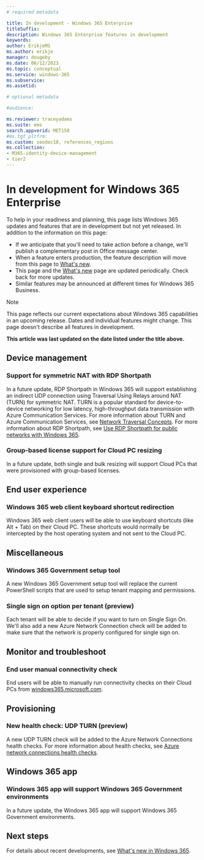 ```yaml
---
# required metadata

title: In development - Windows 365 Enterprise
titleSuffix: 
description: Windows 365 Enterprise features in development
keywords:
author: ErikjeMS 
ms.author: erikje
manager: dougeby
ms.date: 06/12/2023
ms.topic: conceptual
ms.service: windows-365
ms.subservice: 
ms.assetid: 

# optional metadata

#audience:

ms.reviewer: traceyadams
ms.suite: ems
search.appverid: MET150
#ms.tgt_pltfrm:
ms.custom: seodec18, references_regions
ms.collection:
- M365-identity-device-management
- tier2
---
```


# In development for Windows 365 Enterprise

To help in your readiness and planning, this page lists Windows 365 updates and features that are in development but not yet released. In addition to the information on this page:

- If we anticipate that you'll need to take action before a change, we'll publish a complementary post in Office message center.
- When a feature enters production, the feature description will move from this page to [What's new](whats-new.md).
- This page and the [What's new](whats-new.md) page are updated periodically. Check back for more updates.
- Similar features may be announced at different times for Windows 365 Business.

> [!NOTE]
> This page reflects our current expectations about Windows 365 capabilities in an upcoming release. Dates and individual features might change. This page doesn't describe all features in development.

**This article was last updated on the date listed under the title above.**

<!-- Common categories:  
## App management
## Device configuration
## Device provisioning
## Device management
## Intune apps
## Monitor and troubleshoot
## Role-based access control
## Security
## End-user experience

-->

<!-- ***********************************************-->
## Device management

### Support for symmetric NAT with RDP Shortpath<!--43602619-->

In a future update, RDP Shortpath in Windows 365 will support establishing an indirect UDP connection using Traversal Using Relays around NAT (TURN) for symmetric NAT.  TURN is a popular standard for device-to-device networking for low latency, high-throughput data transmission with Azure Communication Services. For more information about TURN and Azure Communication Services, see [Network Traversal Concepts](/azure/communication-services/concepts/network-traversal). For more information about RDP Shortpath, see [Use RDP Shortpath for public networks with Windows 365](rdp-shortpath-public-networks.md).

### Group-based license support for Cloud PC resizing<!--41357690-->

In a future update, both single and bulk resizing will support Cloud PCs that were provisioned with group-based licenses.

<!-- ***********************************************-->
<!--## Device provisioning-->

<!--***********************************************-->
## End user experience

### Windows 365 web client keyboard shortcut redirection<!--43951825-->

Windows 365 web client users will be able to use keyboard shortcuts (like Alt + Tab) on their Cloud PC. These shortcuts would normally be intercepted by the host operating system and not sent to the Cloud PC.

<!-- ***********************************************-->
## Miscellaneous

### Windows 365 Government setup tool<!--43461105-->

A new Windows 365 Government setup tool will replace the current PowerShell scripts that are used to setup tenant mapping and permissions.

### Single sign on option per tenant (preview)<!--43751308-->

Each tenant will be able to decide if you want to turn on Single Sign On. We'll also add a new Azure Network Connection check will be added to make sure that the network is properly configured for single sign on.

<!-- ***********************************************-->
## Monitor and troubleshoot

### End user manual connectivity check<!--37679345 -->

End users will be able to manually run connectivity checks on their Cloud PCs from [windows365.microsoft.com](https://windows365.microsoft.com).

<!-- ***********************************************-->
## Provisioning

### New health check: UDP TURN (preview)<!--44505391-->

A new UDP TURN check will be added to the Azure Network Connections health checks. For more information about health checks, see [Azure network connections health checks](health-checks.md).

<!-- ***********************************************-->
<!--## Role-based access control-->

<!-- ***********************************************-->
## Windows 365 app

### Windows 365 app will support Windows 365 Government environments<!--43305226-->

In a future update, the Windows 365 app will support Windows 365 Government environments.

## Next steps

For details about recent developments, see [What's new in Windows 365](whats-new.md).
